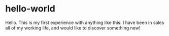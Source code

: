 # hello-world 

Hello. This is my first experience with anything like this. I have been in sales all of my working life, and would like to discover something new!
